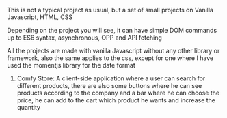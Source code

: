 This is not a typical project as usual, but a set of small projects on Vanilla Javascript, HTML, CSS

Depending on the project you will see, it can have simple DOM commands up to ES6 syntax, asynchronous, OPP and API fetching

All the projects are made with vanilla Javascript without any other library or framework, also the same applies to the css, except for one where I have used the momentjs library for the date format

1) Comfy Store:
A client-side application where a user can search for different products, there are also some buttons where he can see products according to the company and a bar where he can choose the price, he can add to the cart which product he wants and increase the quantity

